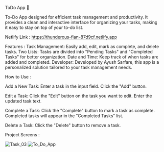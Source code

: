 ToDo App 📝

To-Do App designed for efficient task management and productivity. It provides a clean and interactive interface for organizing your tasks, making it easy to stay on top of your to-do list.

Netlify Link : https://thunderous-flan-87d9cf.netlify.app 

Features : 
Task Management: Easily add, edit, mark as complete, and delete tasks.
Two Lists: Tasks are divided into "Pending Tasks" and "Completed Tasks" for better organization.
Date and Time: Keep track of when tasks are added and completed.
Developer: Developed by Ayush Sarfare, this app is a personalized solution tailored to your task management needs.

How to Use : 

Add a New Task:
Enter a task in the input field.
Click the "Add" button.

Edit a Task:
Click the "Edit" button on the task you want to edit.
Enter the updated task text.

Complete a Task:
Click the "Complete" button to mark a task as complete.
Completed tasks will appear in the "Completed Tasks" list.

Delete a Task:
Click the "Delete" button to remove a task.

Project Screens : 

![Task_03](https://github.com/Nikhil2800/To_Do_App/assets/154686273/b9a65c81-83b8-4842-84c6-5c3749370d4e)
![To_Do_App](https://github.com/Nikhil2800/To_Do_App/assets/154686273/564fe178-d55d-4e8e-b478-48b90dc3e5b8)

